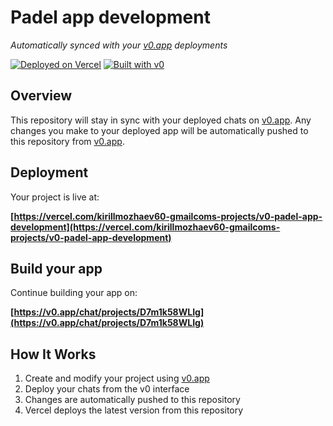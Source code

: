 # Padel app development

*Automatically synced with your [v0.app](https://v0.app) deployments*

[![Deployed on Vercel](https://img.shields.io/badge/Deployed%20on-Vercel-black?style=for-the-badge&logo=vercel)](https://vercel.com/kirillmozhaev60-gmailcoms-projects/v0-padel-app-development)
[![Built with v0](https://img.shields.io/badge/Built%20with-v0.app-black?style=for-the-badge)](https://v0.app/chat/projects/D7m1k58WLIg)

## Overview

This repository will stay in sync with your deployed chats on [v0.app](https://v0.app).
Any changes you make to your deployed app will be automatically pushed to this repository from [v0.app](https://v0.app).

## Deployment

Your project is live at:

**[https://vercel.com/kirillmozhaev60-gmailcoms-projects/v0-padel-app-development](https://vercel.com/kirillmozhaev60-gmailcoms-projects/v0-padel-app-development)**

## Build your app

Continue building your app on:

**[https://v0.app/chat/projects/D7m1k58WLIg](https://v0.app/chat/projects/D7m1k58WLIg)**

## How It Works

1. Create and modify your project using [v0.app](https://v0.app)
2. Deploy your chats from the v0 interface
3. Changes are automatically pushed to this repository
4. Vercel deploys the latest version from this repository